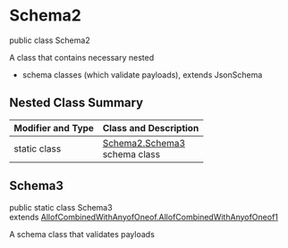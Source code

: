 # Schema2
public class Schema2

A class that contains necessary nested
- schema classes (which validate payloads), extends JsonSchema

## Nested Class Summary
| Modifier and Type | Class and Description |
| ----------------- | ---------------------- |
| static class | [Schema2.Schema3](#schema3)<br> schema class |

## Schema3
public static class Schema3<br>
extends [AllofCombinedWithAnyofOneof.AllofCombinedWithAnyofOneof1](../../../../../../../../components/schemas/AllofCombinedWithAnyofOneof.md#allofcombinedwithanyofoneof1)

A schema class that validates payloads
